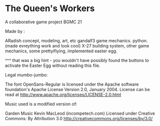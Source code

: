 # The Queen's Workers
A collaborative game project BGMC 21

Made by :

ARadish	concept, modeling, art, etc
gandalf3	game mechanics. python. (made evreything work and look cool)
X-27	building system, other game mechanics, some prettyifiying, implemented easter egg.

^^^ that was a big hint - you wouldn't have possibly found the buttons to activate the Easter Egg without reading this file.




Legal mumbo-jumbo:

The font OpenSans-Regular is licensed under the Apache software foundation's Apache License Version 2.0, January 2004. License can be read at http://www.apache.org/licenses/LICENSE-2.0.html


Music used is a modified version of:

Garden Music Kevin MacLeod (incompetech.com)
Licensed under Creative Commons: By Attribution 3.0
http://creativecommons.org/licenses/by/3.0/


